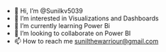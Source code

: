 - 👋 Hi, I’m @Sunilkv5039
- 👀 I’m interested in Visualizations and Dashboards
- 🌱 I’m currently learning Power Bi
- 💞️ I’m looking to collaborate on Power BI
- 📫 How to reach me sunilthewarriour@gmail.com

<!---
Sunilkv5039/Sunilkv5039 is a ✨ special ✨ repository because its `README.md` (this file) appears on your GitHub profile.
You can click the Preview link to take a look at your changes.
--->

